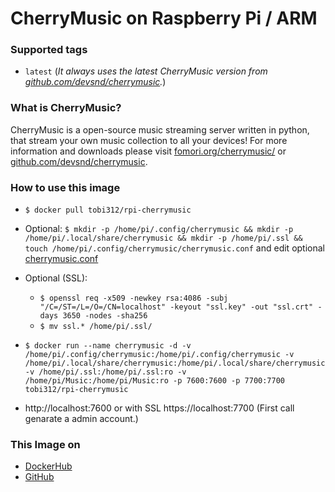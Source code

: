 # CherryMusic on Raspberry Pi / ARM

### Supported tags
-	`latest` (*It always uses the latest CherryMusic version from [github.com/devsnd/cherrymusic](https://github.com/devsnd/cherrymusic).*)

### What is CherryMusic?
CherryMusic is a open-source music streaming server written in python, that stream your own music collection to all your devices! For more information and downloads please visit [fomori.org/cherrymusic/](http://www.fomori.org/cherrymusic/) or [github.com/devsnd/cherrymusic](https://github.com/devsnd/cherrymusic).

### How to use this image
* ``` $ docker pull tobi312/rpi-cherrymusic ```
* Optional: ``` $ mkdir -p /home/pi/.config/cherrymusic && mkdir -p /home/pi/.local/share/cherrymusic && mkdir -p /home/pi/.ssl && touch /home/pi/.config/cherrymusic/cherrymusic.conf ``` and edit optional [cherrymusic.conf](https://github.com/Tob1asDocker/rpi-cherrymusic/blob/master/source/cherrymusic.conf)
* Optional (SSL): 
	* ``` $ openssl req -x509 -newkey rsa:4086 -subj "/C=/ST=/L=/O=/CN=localhost" -keyout "ssl.key" -out "ssl.crt" -days 3650 -nodes -sha256 ```
	* ``` $ mv ssl.* /home/pi/.ssl/ ```
* ``` $ docker run --name cherrymusic -d -v /home/pi/.config/cherrymusic:/home/pi/.config/cherrymusic -v /home/pi/.local/share/cherrymusic:/home/pi/.local/share/cherrymusic -v /home/pi/.ssl:/home/pi/.ssl:ro -v /home/pi/Music:/home/pi/Music:ro -p 7600:7600 -p 7700:7700 tobi312/rpi-cherrymusic ```

* http://localhost:7600 or with SSL https://localhost:7700 (First call genarate a admin account.)

### This Image on
* [DockerHub](https://hub.docker.com/r/tobi312/rpi-cherrymusic/)
* [GitHub](https://github.com/Tob1asDocker/rpi-cherrymusic)
